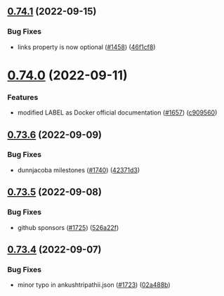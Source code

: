 ## [0.74.1](https://github.com/EddieHubCommunity/LinkFree/compare/v0.74.0...v0.74.1) (2022-09-15)


### Bug Fixes

* links property is now optional ([#1458](https://github.com/EddieHubCommunity/LinkFree/issues/1458)) ([46f1cf8](https://github.com/EddieHubCommunity/LinkFree/commit/46f1cf80e646de2673ed5243b6ec591eb9a91bd4))



# [0.74.0](https://github.com/EddieHubCommunity/LinkFree/compare/v0.73.6...v0.74.0) (2022-09-11)


### Features

* modified LABEL as Docker official documentation ([#1657](https://github.com/EddieHubCommunity/LinkFree/issues/1657)) ([c909560](https://github.com/EddieHubCommunity/LinkFree/commit/c9095608288e5421c51681225681ad2c3c477630))



## [0.73.6](https://github.com/EddieHubCommunity/LinkFree/compare/v0.73.5...v0.73.6) (2022-09-09)


### Bug Fixes

* dunnjacoba milestones ([#1740](https://github.com/EddieHubCommunity/LinkFree/issues/1740)) ([42371d3](https://github.com/EddieHubCommunity/LinkFree/commit/42371d3b8ae86e9253f5869b2c9dab9629869686))



## [0.73.5](https://github.com/EddieHubCommunity/LinkFree/compare/v0.73.4...v0.73.5) (2022-09-08)


### Bug Fixes

* github sponsors ([#1725](https://github.com/EddieHubCommunity/LinkFree/issues/1725)) ([526a22f](https://github.com/EddieHubCommunity/LinkFree/commit/526a22f15b38976b11907f10218ce0525a3353e7))



## [0.73.4](https://github.com/EddieHubCommunity/LinkFree/compare/v0.73.3...v0.73.4) (2022-09-07)


### Bug Fixes

* minor typo in ankushtripathii.json ([#1723](https://github.com/EddieHubCommunity/LinkFree/issues/1723)) ([02a488b](https://github.com/EddieHubCommunity/LinkFree/commit/02a488b33e56461e628c756f2855561aaea44db0))



